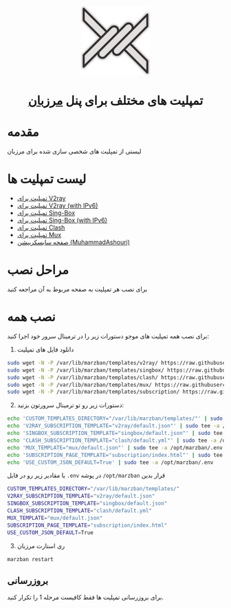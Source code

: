 <p align="center">
  <a href="https://github.com/oXIIIo/marzban-template/" target="_blank" rel="noopener noreferrer">
    <picture>
      <source media="(prefers-color-scheme: dark)" srcset="https://raw.githubusercontent.com/Gozargah/Marzban-docs/master/screenshots/logo-dark.png">
      <img width="160" height="160" src="https://raw.githubusercontent.com/Gozargah/Marzban-docs/master/screenshots/logo-dark.png">
    </picture>
  </a>
</p>
<h1 align="center"/>تمپلیت های مختلف برای پنل  <a href="https://github.com/Gozargah/Marzban">مرزبان</a></h1>

# مقدمه
لیستی از تمپلیت های شخصی سازی شده برای مرزبان

# لیست تمپلیت ها
- [تمپلیت برای V2ray](https://github.com/mdjvd/marzban-template/tree/master/v2ray)
- [تمپلیت برای V2ray (with IPv6)](https://github.com/mdjvd/marzban-template/tree/master/v2rayWithIPv6)
- [تمپلیت برای Sing-Box](https://github.com/mdjvd/marzban-template/tree/master/singbox)
- [تمپلیت برای Sing-Box (with IPv6)](https://github.com/mdjvd/marzban-template/tree/master/singboxWithIPv6)
- [تمپلیت برای Clash](https://github.com/mdjvd/marzban-template/tree/master/clash)
- [تمپلیت برای Mux](https://github.com/mdjvd/marzban-template/tree/master/mux)
- [صفحه سابسکریپشن (MuhammadAshouri)](https://github.com/mdjvd/marzban-template/tree/master/subscription)


# مراحل نصب
برای نصب هر تمپلیت به صفحه مربوط به آن مراجعه کنید

# نصب همه
برای نصب همه تمپلیت های موجو دستورات زیر را در ترمینال سرور خود اجرا کنید:
1. دانلود فایل های تمپلیت
```sh
sudo wget -N -P /var/lib/marzban/templates/v2ray/ https://raw.githubusercontent.com/mdjvd/marzban-template/master/v2ray/default.json
sudo wget -N -P /var/lib/marzban/templates/singbox/ https://raw.githubusercontent.com/mdjvd/marzban-template/master/singbox/default.json
sudo wget -N -P /var/lib/marzban/templates/clash/ https://raw.githubusercontent.com/mdjvd/marzban-template/master/clash/default.yml
sudo wget -N -P /var/lib/marzban/templates/mux/ https://raw.githubusercontent.com/mdjvd/marzban-template/master/mux/default.json
sudo wget -N -P /var/lib/marzban/templates/subscription/ https://raw.githubusercontent.com/mdjvd/marzban-template/master/subscription/index.html

```
2. دستورات زیر رو تو ترمینال سرورتون بزنید:
```sh
echo 'CUSTOM_TEMPLATES_DIRECTORY="/var/lib/marzban/templates/"' | sudo tee -a /opt/marzban/.env
echo 'V2RAY_SUBSCRIPTION_TEMPLATE="v2ray/default.json"' | sudo tee -a /opt/marzban/.env
echo 'SINGBOX_SUBSCRIPTION_TEMPLATE="singbox/default.json"' | sudo tee -a /opt/marzban/.env
echo 'CLASH_SUBSCRIPTION_TEMPLATE="clash/default.yml"' | sudo tee -a /opt/marzban/.env
echo 'MUX_TEMPLATE="mux/default.json"' | sudo tee -a /opt/marzban/.env
echo 'SUBSCRIPTION_PAGE_TEMPLATE="subscription/index.html"' | sudo tee -a /opt/marzban/.env
echo 'USE_CUSTOM_JSON_DEFAULT=True' | sudo tee -a /opt/marzban/.env
```
یا مقادیر زیر رو در فایل `.env` در پوشه `/opt/marzban` قرار بدین
```sh
CUSTOM_TEMPLATES_DIRECTORY="/var/lib/marzban/templates/"
V2RAY_SUBSCRIPTION_TEMPLATE="v2ray/default.json"
SINGBOX_SUBSCRIPTION_TEMPLATE="singbox/default.json"
CLASH_SUBSCRIPTION_TEMPLATE="clash/default.yml"
MUX_TEMPLATE="mux/default.json"
SUBSCRIPTION_PAGE_TEMPLATE="subscription/index.html"
USE_CUSTOM_JSON_DEFAULT=True
```

3. ری استارت مرزبان
```sh
marzban restart
```

## بروزرسانی
برای بروزرسانی تمپلیت ها فقط کافیست مرحله 1 را تکرار کنید.
